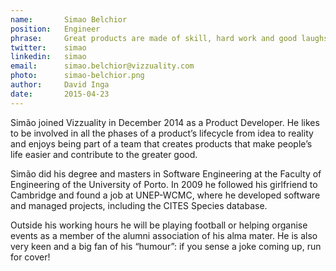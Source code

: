 ```yaml
---
name:       Simao Belchior
position:   Engineer
phrase:     Great products are made of skill, hard work and good laughs.
twitter:    simao
linkedin:   simao
email:      simao.belchior@vizzuality.com
photo:      simao-belchior.png
author:     David Inga
date:       2015-04-23
---
```


Simão joined Vizzuality in December 2014 as a Product Developer. He likes to be involved in all the phases of a product’s lifecycle from idea to reality and enjoys being part of a team that creates products that make people’s life easier and contribute to the greater good. 

Simão did his degree and masters in Software Engineering at the Faculty of Engineering of the University of Porto. In 2009 he followed his girlfriend to Cambridge and found a job at UNEP-WCMC, where he developed software and managed projects, including the CITES Species database. 

Outside his working hours he will be playing football or helping organise events as a member of the alumni association of his alma mater. He is also very keen and a big fan of his “humour”: if you sense a joke coming up, run for cover!  
